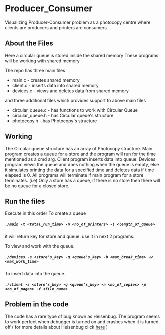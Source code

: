 # Producer_Consumer
Visualizing Producer-Consumer problem as a photocopy centre where clients are producers and printers are consumers

## About the Files
Here a circular queue is stored inside the shared memory
These programs will be working with shared memory

The repo has three main files
* main.c     - creates shared memory
* client.c   - inserts data into shared memory
* devices.c  - views and deletes data from shared memory

and three additional files which provides support to above main files
* circular_queue.c   - has functions to work with Circular Queue
* circular_queue.h   - has Circular queue's structure
* photocopy.h        - has Photocopy's structure

## Working
 The Circular queue structure has an array of Photocopy structure.
 Main program creates a queue for a store and the program will run for the time mentioned as a cmd arg.
 Client program inserts data into queue.
 Devices program views the queue and does nothing when the queue is empty, else it simulates printing the data for a specified time and deletes data if time elapsed is 0.
 All programs will terminate if main program for a store terminates.
 (i.e) Only a store has a queue, if there is no store then there will be no queue for a closed store.
 
## Run the files
 Execute in this order
 To create a queue
 ##### `./main -t <total_run_time> -n <no_of_printers> -l <length_of_queue>`
 it will return key for store and queue.
 use it in next 2 programs.
 
 To view and work with the queue.
 ##### `./devices -s <store's_key> -q <queue's_key> -b <max_break_time> -w <max_work_time> `
 
 To insert data into the queue.
 ##### `./client -s <store's_key> -q <queue's_key> -n <no_of_copies> -p <no_of_pages> -f <file_name> `
 
## Problem in the code

The code has a rare type of bug known as Heisenbug. The program seems to work perfect when debugger is turned on and crashes when it is turned off ( for more details about Heisenbug click [here](https://en.wikipedia.org/wiki/Heisenbug) )
